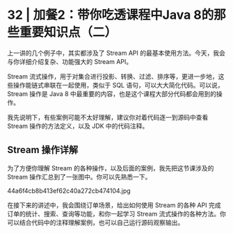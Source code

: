 # 32 | 加餐2：带你吃透课程中Java 8的那些重要知识点（二）

上一讲的几个例子中，其实都涉及了 Stream API 的最基本使用方法。今天，我会与你详细介绍复杂、功能强大的 Stream API。

Stream 流式操作，用于对集合进行投影、转换、过滤、排序等，更进一步地，这些操作能链式串联在一起使用，类似于 SQL 语句，可以大大简化代码。可以说，Stream 操作是 Java 8 中最重要的内容，也是这个课程大部分代码都会用到的操作。

我先说明下，有些案例可能不太好理解，建议你对着代码逐一到源码中查看 Stream 操作的方法定义，以及 JDK 中的代码注释。

## Stream 操作详解

为了方便你理解 Stream 的各种操作，以及后面的案例，我先把这节课涉及的 Stream 操作汇总到了一张图中。你可以先熟悉一下。

44a6f4cb8b413ef62c40a272cb474104.jpg

在接下来的讲述中，我会围绕订单场景，给出如何使用 Stream 的各种 API 完成订单的统计、搜索、查询等功能，和你一起学习 Stream 流式操作的各种方法。你可以结合代码中的注释理解案例，也可以自己运行源码观察输出。